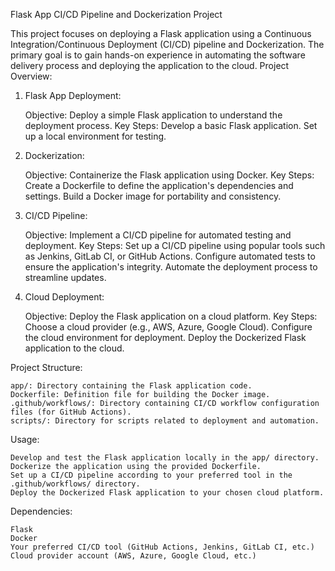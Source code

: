 Flask App CI/CD Pipeline and Dockerization Project

This project focuses on deploying a Flask application using a Continuous Integration/Continuous Deployment (CI/CD) pipeline and Dockerization. The primary goal is to gain hands-on experience in automating the software delivery process and deploying the application to the cloud.
Project Overview:
1. Flask App Deployment:

    Objective: Deploy a simple Flask application to understand the deployment process.
    Key Steps:
        Develop a basic Flask application.
        Set up a local environment for testing.

2. Dockerization:

    Objective: Containerize the Flask application using Docker.
    Key Steps:
        Create a Dockerfile to define the application's dependencies and settings.
        Build a Docker image for portability and consistency.

3. CI/CD Pipeline:

    Objective: Implement a CI/CD pipeline for automated testing and deployment.
    Key Steps:
        Set up a CI/CD pipeline using popular tools such as Jenkins, GitLab CI, or GitHub Actions.
        Configure automated tests to ensure the application's integrity.
        Automate the deployment process to streamline updates.

4. Cloud Deployment:

    Objective: Deploy the Flask application on a cloud platform.
    Key Steps:
        Choose a cloud provider (e.g., AWS, Azure, Google Cloud).
        Configure the cloud environment for deployment.
        Deploy the Dockerized Flask application to the cloud.

Project Structure:

    app/: Directory containing the Flask application code.
    Dockerfile: Definition file for building the Docker image.
    .github/workflows/: Directory containing CI/CD workflow configuration files (for GitHub Actions).
    scripts/: Directory for scripts related to deployment and automation.

Usage:

    Develop and test the Flask application locally in the app/ directory.
    Dockerize the application using the provided Dockerfile.
    Set up a CI/CD pipeline according to your preferred tool in the .github/workflows/ directory.
    Deploy the Dockerized Flask application to your chosen cloud platform.

Dependencies:

    Flask
    Docker
    Your preferred CI/CD tool (GitHub Actions, Jenkins, GitLab CI, etc.)
    Cloud provider account (AWS, Azure, Google Cloud, etc.)
